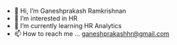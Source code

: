 - 👋 Hi, I’m Ganeshprakash Ramkrishnan
- 👀 I’m interested in HR
- 🌱 I’m currently learning HR Analytics 
- 📫 How to reach me ... ganeshprakashhr@gmail.com
